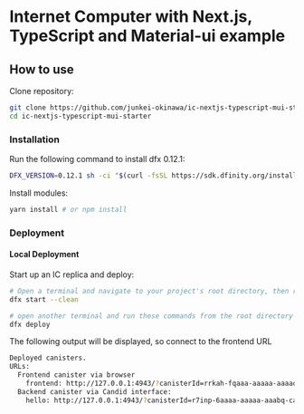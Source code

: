 # Internet Computer with Next.js, TypeScript and Material-ui example

## How to use

Clone repository:
```sh
git clone https://github.com/junkei-okinawa/ic-nextjs-typescript-mui-starter.git
cd ic-nextjs-typescript-mui-starter
```

### Installation
Run the following command to install dfx 0.12.1:
```sh
DFX_VERSION=0.12.1 sh -ci "$(curl -fsSL https://sdk.dfinity.org/install.sh)"
```

Install modules:
```sh
yarn install # or npm install
```

### Deployment
#### Local Deployment
Start up an IC replica and deploy:
```sh
# Open a terminal and navigate to your project's root directory, then run the following command to start a local IC replica
dfx start --clean

# open another terminal and run these commands from the root directory of your project
dfx deploy
```

The following output will be displayed, so connect to the frontend URL
```sh
Deployed canisters.
URLs:
  Frontend canister via browser
    frontend: http://127.0.0.1:4943/?canisterId=rrkah-fqaaa-aaaaa-aaaaq-cai
  Backend canister via Candid interface:
    hello: http://127.0.0.1:4943/?canisterId=r7inp-6aaaa-aaaaa-aaabq-cai&id=ryjl3-tyaaa-aaaaa-aaaba-cai
```